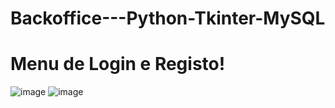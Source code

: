 # Backoffice---Python-Tkinter-MySQL

<h1>Menu de Login e Registo!</h1>

![image](https://github.com/hxnxrx/Backoffice---Python-Tkinter-MySQL/assets/94763527/c30b9653-ff52-46e6-829d-51f56548cd44)
![image](https://github.com/hxnxrx/Backoffice---Python-Tkinter-MySQL/assets/94763527/507690c4-b5e9-4fba-94d4-c3988f50ef56)

